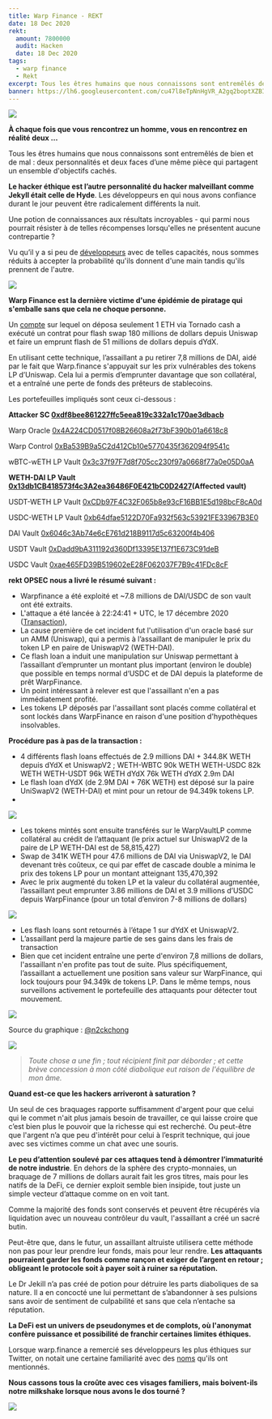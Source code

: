 ```yaml
---
title: Warp Finance - REKT
date: 18 Dec 2020
rekt: 
  amount: 7800000
  audit: Hacken
  date: 18 Dec 2020
tags:
  - warp finance
  - Rekt
excerpt: Tous les êtres humains que nous connaissons sont entremêlés de bien et de mal ; deux personnalités et deux faces d’une même pièce qui partagent un ensemble d'objectifs cachés. Le hacker éthique est l’autre personnalité du hacker malveillant comme Jekyll était celle de Hyde. Les développeurs en qui nous avons confiance durant le jour peuvent être radicalement différents la nuit. Une potion de connaissances aux résultats incroyables - qui parmi nous pourrait résister à de telles récompenses lorsqu'elles ne présentent aucune contrepartie ?
banner: https://lh6.googleusercontent.com/cu47l8eTpNnHgVR_A2gq2boptXZBIIFHI0yO9ptnxWEDwjkAjVTH4vKPdrbsAe2nQZQNtz2YLiEfEb-UpPVg2-Mqk1kh3U-mxquiJZTn8TD1DsjtBVAdSPDvu0rB08TjRGmdycBP
---
```


![](https://lh6.googleusercontent.com/cu47l8eTpNnHgVR_A2gq2boptXZBIIFHI0yO9ptnxWEDwjkAjVTH4vKPdrbsAe2nQZQNtz2YLiEfEb-UpPVg2-Mqk1kh3U-mxquiJZTn8TD1DsjtBVAdSPDvu0rB08TjRGmdycBP)

**À chaque fois que vous rencontrez un homme, vous en rencontrez en réalité deux …**

Tous les êtres humains que nous connaissons sont entremêlés de bien et de mal : deux personnalités et deux faces d’une même pièce qui partagent un ensemble d'objectifs cachés.

**Le hacker éthique est l’autre personnalité du hacker malveillant comme Jekyll était celle de Hyde**. Les développeurs en qui nous avons confiance durant le jour peuvent être radicalement différents la nuit.

Une potion de connaissances aux résultats incroyables - qui parmi nous pourrait résister à de telles récompenses lorsqu'elles ne présentent aucune contrepartie ? 

Vu qu’il y a si peu de [développeurs](https://twitter.com/warpfinance/status/1339751978977685507?s=20) avec de telles capacités, nous sommes réduits à accepter la probabilité qu'ils donnent d'une main tandis qu'ils prennent de l'autre.

![](https://lh4.googleusercontent.com/yCI9vRUEqPRtw70zfTEfCnYowW-jMvvCppKOPyd5zUqbEHbw1JSxd6Y4y8QcMZyTBkx0xJ4RSNz0Wm-Z7FQH2q91pQtT3D22yYXLt8CEVsXs5DCan0KRcxFViCGBwTBDHsH-QTCm)

**Warp Finance est la dernière victime d'une épidémie de piratage qui s'emballe sans que cela ne choque personne.**

Un [compte](https://ethtx.info/mainnet/0x8bb8dc5c7c830bac85fa48acad2505e9300a91c3ff239c9517d0cae33b595090) sur lequel on déposa seulement 1 ETH via Tornado cash a exécuté un contrat pour flash swap 180 millions de dollars depuis Uniswap et faire un emprunt flash de 51 millions de dollars depuis dYdX.

En utilisant cette technique, l’assaillant a pu retirer 7,8 millions de DAI, aidé par le fait que Warp.finance s'appuyait sur les prix vulnérables des tokens LP d’Uniswap. Cela lui a permis d’emprunter davantage que son collatéral, et a entraîné une perte de fonds des prêteurs de stablecoins.

Les portefeuilles impliqués sont ceux ci-dessous :

**Attacker SC [0xdf8bee861227ffc5eea819c332a1c170ae3dbacb](https://etherscan.io/address/0xdf8bee861227ffc5eea819c332a1c170ae3dbacb)**

Warp Oracle [0x4A224CD0517f08B26608a2f73bF390b01a6618c8](https://etherscan.io/address/0x4A224CD0517f08B26608a2f73bF390b01a6618c8)

Warp Control [0xBa539B9a5C2d412Cb10e5770435f362094f9541c](https://etherscan.io/address/0xBa539B9a5C2d412Cb10e5770435f362094f9541c)

wBTC-wETH LP Vault [0x3c37f97F7d8f705cc230f97a0668f77a0e05D0aA](https://etherscan.io/address/0x3c37f97F7d8f705cc230f97a0668f77a0e05D0aA)

**WETH-DAI LP Vault [0x13db1CB418573f4c3A2ea36486F0E421bC0D2427](https://etherscan.io/address/0x13db1CB418573f4c3A2ea36486F0E421bC0D2427)(Affected vault)**

USDT-WETH LP Vault [0xCDb97F4C32F065b8e93cF16BB1E5d198bcF8cA0d](https://etherscan.io/address/0xCDb97F4C32F065b8e93cF16BB1E5d198bcF8cA0d)

USDC-WETH LP Vault [0xb64dfae5122D70Fa932f563c53921FE33967B3E0](https://etherscan.io/address/0xb64dfae5122D70Fa932f563c53921FE33967B3E0)

DAI Vault [0x6046c3Ab74e6cE761d218B9117d5c63200f4b406](https://etherscan.io/address/0x6046c3Ab74e6cE761d218B9117d5c63200f4b406)

USDT Vault [0xDadd9bA311192d360Df13395E137f1E673C91deB](https://etherscan.io/address/0xDadd9bA311192d360Df13395E137f1E673C91deB)

USDC Vault [0xae465FD39B519602eE28F062037F7B9c41FDc8cF](https://etherscan.io/address/0xae465FD39B519602eE28F062037F7B9c41FDc8cF)

**rekt OPSEC nous a livré le résumé suivant :**

- Warpfinance a été exploité et ~7.8 millions de DAI/USDC de son vault ont été extraits.
- L'attaque a été lancée à 22:24:41 + UTC, le 17 décembre 2020 ([Transaction](https://ethtx.info/mainnet/0x8bb8dc5c7c830bac85fa48acad2505e9300a91c3ff239c9517d0cae33b595090)),
- La cause première de cet incident fut l'utilisation d'un oracle basé sur un AMM (Uniswap), qui a permis à l’assaillant de manipuler le prix du token LP en paire de UniswapV2 (WETH-DAI).
- Ce flash loan a induit une manipulation sur Uniswap permettant à l’assaillant d’emprunter un montant plus important (environ le double) que possible en temps normal d‘USDC et de DAI depuis la plateforme de prêt WarpFinance.
- Un point intéressant à relever est que l'assaillant n'en a pas immédiatement profité.
- Les tokens LP déposés par l'assaillant sont placés comme collatéral et sont lockés dans WarpFinance en raison d'une position d'hypothèques insolvables.

**Procédure pas à pas de la transaction :**

- 4 différents flash loans effectués de 2.9 millions DAI + 344.8K WETH depuis dYdX et UniswapV2 ; WETH-WBTC 90k WETH WETH-USDC 82k WETH WETH-USDT 96k WETH dYdX 76k WETH dYdX 2.9m DAI
- Le flash loan dYdX (de 2.9M DAI + 76K WETH) est déposé sur la paire UniSwapV2 (WETH-DAI) et mint pour un retour de 94.349k tokens LP.
- 
![](https://lh6.googleusercontent.com/D0Q0LzrWP7qJncRlvHLcnvIa-K8Kb1EY4Y92q92DYz9AIGLah2JcK4z6Qi04otZ4jxFxoPonvXi_WEIaa0jb8L6rUa4iojgNmgYZJd78KkM0b_K2WAPiR0WdnwJls47UjFZeRbGF)

- Les tokens mintés sont ensuite transférés sur le WarpVaultLP comme collatéral au crédit de l’attaquant (le prix actuel sur UniswapV2 de la paire de LP WETH-DAI est de 58,815,427)
- Swap de 341K WETH pour 47.6 millions de DAI via UniswapV2, le DAI devenant très coûteux, ce qui par effet de cascade double a minima le prix des tokens LP pour un montant atteignant 135,470,392
- Avec le prix augmenté du token LP et la valeur du collatéral augmentée, l’assaillant peut emprunter 3.86 millions de DAI et 3.9 millions d’USDC depuis WarpFinance (pour un total d’environ 7-8 millions de dollars)

![](https://lh3.googleusercontent.com/FjOa_KgUH2BZFUxv8Azyh_S78EXf7xp-olHSuxbJh01qwZsMnF3LUF0wV9KarNpD_MHnYRYHKZXJiTb5NphmKhjh94eJyG-iUDjjNUZYSBS1V80108K35p0U9qKaO8rL8e8cnrAz)

- Les flash loans sont retournés à l’étape 1 sur dYdX et UniswapV2.
- L’assaillant perd la majeure partie de ses gains dans les frais de transaction
- Bien que cet incident entraîne une perte d'environ 7,8 millions de dollars, l'assaillant n'en profite pas tout de suite. Plus spécifiquement, l’assaillant a actuellement une position sans valeur sur WarpFinance, qui lock toujours pour 94.349k de tokens LP. Dans le même temps, nous surveillons activement le portefeuille des attaquants pour détecter tout mouvement.

![](https://lh3.googleusercontent.com/TL9LpgYGa--08j2t5KRVvWfLi_PtVpV68f_qFni86PIM4WHuKEhl33Tz56_XiwevCYzfHcd2s7Ih0xdYoXSut2_m6_nGY1KnELgiONcDVQ5Kd_3z-Cnn8w3pg7odfJgKkfuNFMEN)

Source du graphique : [@n2ckchong](https://twitter.com/n2ckchong/status/1339727569436901378?s=20)

![](https://lh4.googleusercontent.com/OvaHZqCaAJMaoW7BBHoXtkmw8zPc4ZuYeeMcGpk5OeFJoZc5IDqi7HWIsclDhvs_281kepFEmKQjsbt2ZVkB7O6LwVtRfqrKNNswRznJAZmj9YOkRGNmVFwgn17UlOtUwVZ_mIZQ)

> _Toute chose a une fin ; tout récipient finit par déborder ; et cette brève concession à mon côté diabolique eut raison de l'équilibre de mon âme._

**Quand est-ce que les hackers arriveront à saturation ?**

Un seul de ces braquages rapporte suffisamment d'argent pour que celui qui le commet n'ait plus jamais besoin de travailler, ce qui laisse croire que c’est bien plus le pouvoir que la richesse qui est recherché. Ou peut-être que l'argent n’a que peu d'intérêt pour celui à l’esprit technique, qui joue avec ses victimes comme un chat avec une souris.

**Le peu d’attention soulevé par ces attaques tend à démontrer l’immaturité de notre industrie**. En dehors de la sphère des crypto-monnaies, un braquage de 7 millions de dollars aurait fait les gros titres, mais pour les natifs de la DeFi, ce dernier exploit semble bien insipide, tout juste un simple vecteur d’attaque comme on en voit tant.

Comme la majorité des fonds sont conservés et peuvent être récupérés via liquidation avec un nouveau contrôleur du vault, l'assaillant a créé un sacré butin.

Peut-être que, dans le futur, un assaillant altruiste utilisera cette méthode non pas pour leur prendre leur fonds, mais pour leur rendre. **Les attaquants pourraient garder les fonds comme rançon et exiger de l’argent en retour ;  obligeant le protocole soit à payer soit à ruiner sa réputation.**

Le Dr Jekill n’a pas créé de potion pour détruire les parts diaboliques de sa nature. Il a en concocté une lui permettant de s’abandonner à ses pulsions sans avoir de sentiment de culpabilité et sans que cela n’entache sa réputation.

**La DeFi est un univers de pseudonymes et de complots, où l'anonymat confère puissance et possibilité de franchir certaines limites éthiques.**

Lorsque warp.finance a remercié ses développeurs les plus éthiques sur Twitter, on notait une certaine familiarité avec des [noms](https://twitter.com/warpfinance/status/1339751978977685507?s=20) qu'ils ont mentionnés. 

**Nous cassons tous la croûte avec ces visages familiers, mais boivent-ils notre milkshake lorsque nous avons le dos tourné ?**

![](https://lh6.googleusercontent.com/G8QlXjqEUXZq0bbcMpE2TDey6BmRdSY49EEHs1z1vEjA-Lg0_aAl-CVI-KGXXIsHAf3RjyLfKyFWyb69Bf-E_HOx2a_Jz_V5EuSDN0YEQ5euqOEdNANHHDb_Q5Mq6la5bGn_xI76)
